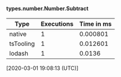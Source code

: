 #### types.number.Number.Subtract

| Type | Executions | Time in ms |
|------|------------|------------|
| native | 1 | 0.000801 |
| tsTooling | 1 | 0.012601 |
| lodash | 1 | 0.0136 |

[2020-03-01 19:08:13 (UTC)]
